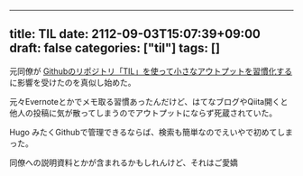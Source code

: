 
---

title: TIL
date: 2112-09-03T15:07:39+09:00
draft: false
categories: ["til"]
tags: []
---

元同僚が [Githubのリポジトリ「TIL」を使って小さなアウトプットを習慣化する](https://qiita.com/nemui_/items/239335b4ed0c3c797add) に影響を受けたのを真似し始めた。

元々Evernoteとかでメモ取る習慣あったんだけど、はてなブログやQiita開くと他人の投稿に気が散ってしまうのでアウトプットにならず死蔵されていた。

Hugo みたくGithubで管理できるならば、検索も簡単なのでえいやで初めてしまった。

同僚への説明資料とかが含まれるかもしれんけど、それはご愛嬌

